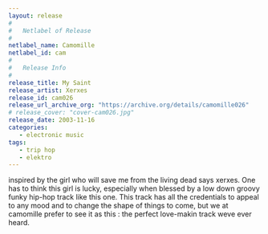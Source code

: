 ```yaml
---
layout: release
#
#   Netlabel of Release
#
netlabel_name: Camomille
netlabel_id: cam
#
#   Release Info
#
release_title: My Saint
release_artist: Xerxes
release_id: cam026
release_url_archive_org: "https://archive.org/details/camomille026"
# release_cover: "cover-cam026.jpg"
release_date: 2003-11-16
categories:
   - electronic music
tags:
   - trip hop
   - elektro
---
```

inspired by the girl who will save me from the living dead says xerxes. One has to think this girl is lucky, especially when blessed by a low down groovy funky hip-hop track like this one. This track has all the credentials to appeal to any mood and to change the shape of things to come, but we at camomille prefer to see it as this : the perfect love-makin track weve ever heard.